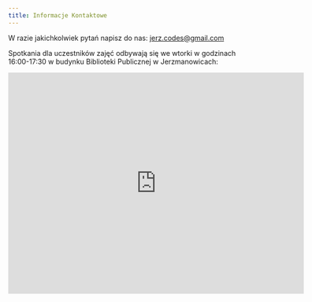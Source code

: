 ```yaml
---
title: Informacje Kontaktowe
---
```


W razie jakichkolwiek pytań napisz do nas: jerz.codes@gmail.com

Spotkania dla uczestników zajęć odbywają się we wtorki w godzinach 16:00-17:30 w budynku Biblioteki Publicznej w Jerzmanowicach:

<iframe src="https://www.google.com/maps/embed?pb=!1m18!1m12!1m3!1d796.8285367336864!2d19.747872651860742!3d50.21233120906729!2m3!1f0!2f0!3f0!3m2!1i1024!2i768!4f13.1!3m3!1m2!1s0x4716f9128251ff5d%3A0x2fd07c1c194a8588!2sGminny%20O%C5%9Brodek%20Kultury!5e0!3m2!1sen!2spl!4v1662808614746!5m2!1sen!2spl" width="600" height="450" style="border:0;" allowfullscreen="" loading="lazy" referrerpolicy="no-referrer-when-downgrade"></iframe>
